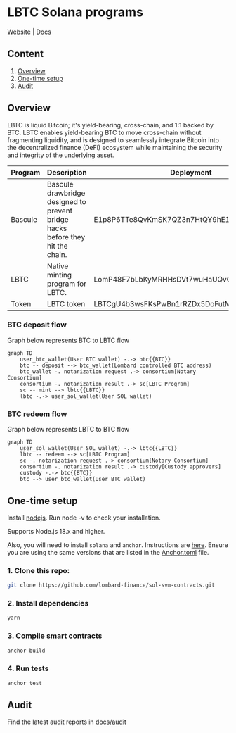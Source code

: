 # LBTC Solana programs

[Website](https://www.lombard.finance/) | [Docs](https://docs.lombard.finance/)

## Content
1. [Overview](https://github.com/lombard-finance/sol-svm-contracts?tab=readme-ov-file#overview)
2. [One-time setup](https://github.com/lombard-finance/sol-svm-contracts?tab=readme-ov-file#one-time-setup)
3. [Audit](https://github.com/lombard-finance/sol-svm-contracts?tab=readme-ov-file#audit)

## Overview
LBTC is liquid Bitcoin; it's yield-bearing, cross-chain, and 1:1 backed by BTC. LBTC enables yield-bearing BTC to move cross-chain without fragmenting liquidity, and is designed to seamlessly integrate Bitcoin into the decentralized finance (DeFi) ecosystem while maintaining the security and integrity of the underlying asset.

| Program   | Description | Deployment                                                                                                                           |
|------------------|----------------------------------------------------------------------------------------------------------------------------------------|-|
| Bascule          | Bascule drawbridge designed to prevent bridge hacks before they hit the chain.                                                         | E1p8P6TTe8QvKmSK7QZ3n7HtQY9hE1p9JrCwLrXnPUfn |
| LBTC             | Native minting program for LBTC.                                                                                                 | LomP48F7bLbKyMRHHsDVt7wuHaUQvQnVVspjcbfuAek |
| Token | LBTC token | LBTCgU4b3wsFKsPwBn1rRZDx5DoFutM6RPiEt1TPDsY |

### BTC deposit flow
Graph below represents BTC to LBTC flow

```mermaid
graph TD
    user_btc_wallet(User BTC wallet) -.-> btc{{BTC}}
    btc -- deposit --> btc_wallet(Lombard controlled BTC address)
    btc_wallet -. notarization request .-> consortium[Notary Consortium]
    consortium -. notarization result .-> sc[LBTC Program]
    sc -- mint --> lbtc{{LBTC}}
    lbtc -.-> user_sol_wallet(User SOL wallet)
```

### BTC redeem flow
Graph below represents LBTC to BTC flow
```mermaid
graph TD
    user_sol_wallet(User SOL wallet) -.-> lbtc{{LBTC}}
    lbtc -- redeem --> sc[LBTC Program]
    sc -. notarization request .-> consortium[Notary Consortium]
    consortium -. notarization result .-> custody[Custody approvers]
    custody -.-> btc{{BTC}}
    btc --> user_btc_wallet(User BTC wallet)
```

## One-time setup

Install [nodejs](https://nodejs.org/en/download/package-manager). Run node -v to check your installation.

Supports Node.js 18.x and higher.

Also, you will need to install `solana` and `anchor`. Instructions are [here](https://www.anchor-lang.com/docs/installation). Ensure you are using the same versions that are listed in the [Anchor.toml](https://github.com/lombard-finance/sol-svm-contracts/tree/main/Anchor.toml) file.

### 1. Clone this repo:
```bash
git clone https://github.com/lombard-finance/sol-svm-contracts.git
```
### 2. Install dependencies
```bash
yarn
```

### 3. Compile smart contracts

```bash
anchor build
```

### 4. Run tests

```bash
anchor test
```

## Audit

Find the latest audit reports in [docs/audit](https://github.com/lombard-finance/sol-svm-contracts/tree/main/docs/audit)
